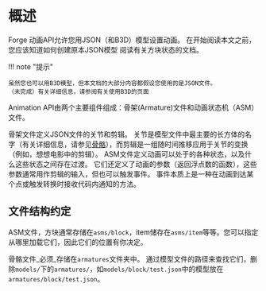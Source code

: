 概述
===============================

Forge 动画API允许您用JSON（和B3D）模型设置动画。
在开始阅读本文之前，您应该知道如何创建原本JSON模型
阅读有关方块状态的文档。

!!! note "提示"

    虽然您也可以用B3D模型，但本文档的大部分内容都假设您使用的是JSON文件。 
    （未完成）有关详细信息，请参阅有关使用B3D的页面

Animation API由两个主要组件组成：骨架(Armature)文件和动画状态机（ASM）文件。

骨架文件定义JSON文件的关节和剪辑。 关节是模型文件中最主要的长方体的名字（有关详细信息，请参见[骨骼][arm]），而剪辑是一组随时间推移应用于关节的变换（例如，想想电影中的剪辑）。 ASM文件定义动画可以处于的各种状态，以及什么这些状态之间存在过渡。 它们还定义了动画的参数（返回浮点数的函数），这些参数通常用作剪辑的输入，但也可以触发事件。 事件本质上是一种在动画到达某个点或触发转换时接收代码内通知的方法。

文件结构约定
-----------------------

ASM文件，方块通常存储在`asms/block`，item储存在`asms/item`等等。您可以指定从哪里加载它们，因此它们的位置有你决定。

骨骼文件_必须_存储在`armatures`文件夹中。 通过模型文件的路径来查找它们，删除`models/`下的`armatures/`，如`models/block/test.json`中的模型放在`armatures/block/test.json`。

[arm]: armature.md
